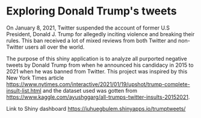 # Exploring Donald Trump's tweets
On January 8, 2021, Twitter suspended the account of former U.S President, Donald J. Trump for allegedly inciting violence and breaking their rules. This ban received a lot of mixed reviews from both Twitter and non-Twitter users all over the world.

The purpose of this shiny application is to analyze all purported negative tweets by Donald Trump from when he announced his candidacy in 2015 to 2021 when he was banned from Twitter. This project was inspired by this New York Times article https://www.nytimes.com/interactive/2021/01/19/upshot/trump-complete-insult-list.html and the dataset used was gotten from https://www.kaggle.com/ayushggarg/all-trumps-twitter-insults-20152021.

Link to Shiny dashboard https://iuhuegbulem.shinyapps.io/trumptweets/
